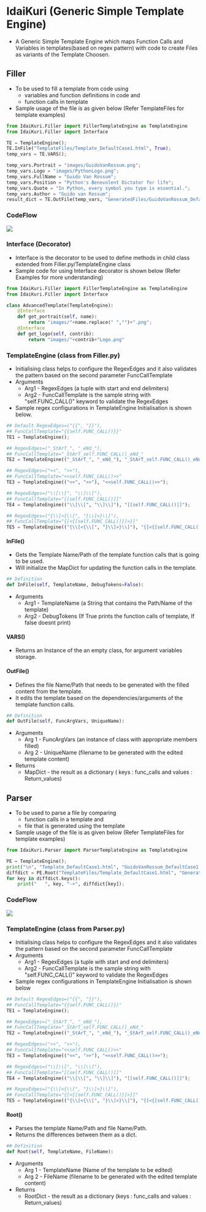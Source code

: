 # IdaiKuri (Generic Simple Template Engine)

- A Generic Simple Template Engine which maps Function Calls and Variables in templates(based on regex pattern) with code to create Files as variants of the Template Choosen.

## Filler

- To be used to fill a template from code using 
   - variables and function definitions in code and
   - function calls in template
- Sample usage of the file is as given below (Refer TemplateFiles for template examples)

```python
from IdaiKuri.Filler import FillerTemplateEngine as TemplateEngine
from IdaiKuri.Filler import Interface

TE = TemplateEngine();
TE.InFile("TemplateFiles/Template_DefaultCase1.html", True); 
temp_vars = TE.VARS();

temp_vars.Portrait = "images/GuidoVanRossum.png";
temp_vars.Logo = "images/PythonLogo.png";
temp_vars.FullName = "Guido Van Rossum";
temp_vars.Position = "Python's Benevolent Dictator for life";
temp_vars.Quote = "In Python, every symbol you type is essential.";
temp_vars.Author = "Guido van Rossum";
result_dict = TE.OutFile(temp_vars, "GeneratedFiles/GuidoVanRossum_DefaultCase1.html");
```
### CodeFlow

![](FillerCodeflow.PNG)

### Interface (Decorator)

- Interface is the decorator to be used to define methods in child class extended from Filler.py/TemplateEngine class
- Sample code for using Interface decorator is shown below (Refer Examples for more understanding)

```python
from IdaiKuri.Filler import FillerTemplateEngine as TemplateEngine
from IdaiKuri.Filler import Interface

class AdvancedTemplate(TemplateEngine):
	@Interface
	def get_portrait(self, name):
		return "images/"+name.replace(" ","")+".png";
	@Interface
	def get_logo(self, contrib):
		return "images/"+contrib+"Logo.png"
```
### TemplateEngine (class from Filler.py)

- Initialising class helps to configure the RegexEdges and it also validates the pattern based on the second parameter FuncCallTemplate
- Arguments
  - Arg1 - RegexEdges (a tuple with start and end delimiters)
  - Arg2 - FuncCallTemplate is the sample string with "self.FUNC_CALL()" keyword to validate the RegexEdges
- Sample regex configurations in TemplateEngine Initialisation is shown below.

```python
## Default RegexEdges=("{{", "}}"),
## FuncCallTemplate="{{self.FUNC_CALL()}}"
TE1 = TemplateEngine();

## RegexEdges=("_StArT_", "_eNd_"),
## FuncCallTemplate="_StArT_self.FUNC_CALL()_eNd_"
TE2 = TemplateEngine(("_StArT_", "_eNd_"), "_StArT_self.FUNC_CALL()_eNd_");

## RegexEdges=("<<", ">>"),
## FuncCallTemplate="<<self.FUNC_CALL()>>"
TE3 = TemplateEngine(("<<", ">>"), "<<self.FUNC_CALL()>>");

## RegexEdges=("\\[\\[", "\\]\\]"),
## FuncCallTemplate="[[self.FUNC_CALL()]]"
TE4 = TemplateEngine(("\\[\\[", "\\]\\]"), "[[self.FUNC_CALL()]]");

## RegexEdges=("{\\[<{\\[", "}\\]>}\\]"),
## FuncCallTemplate="{[<{[self.FUNC_CALL()}]>}]"
TE5 = TemplateEngine(("{\\[<{\\[", "}\\]>}\\]"), "{[<{[self.FUNC_CALL()}]>}]");
```
#### InFile()

- Gets the Template Name/Path of the template function calls that is going to be used.
- Will initialize the MapDict for updating the function calls in the template.

```python
## Definition
def InFile(self, TemplateName, DebugTokens=False):
```
- Arguments
  - Arg1 - TemplateName (a String that contains the Path/Name of the template)
  - Arg2 - DebugTokens (If True prints the function calls of template, If false doesnt print)

#### VARS()

- Returns an Instance of the an empty class, for argument variables storage.

#### OutFile()

- Defines the file Name/Path that needs to be generated with the filled content from the template.
- It edits the template based on the dependencies/arguments of the template function calls.

```python
## Definition
def OutFile(self, FuncArgVars, UniqueName):
```
- Arguments
  - Arg 1 - FuncArgVars (an instance of class with appropriate members filled)
  - Arg 2 - UniqueName (filename to be generated with the edited template content)
- Returns 
  - MapDict -  the result as a dictionary ( keys : func_calls and values : Return_values)

## Parser

- To be used to parse a file by comparing
  - function calls in a template and
  - file that is generated using the template
- Sample usage of the file is as given below (Refer TemplateFiles for template examples)

```python
from IdaiKuri.Parser import ParserTemplateEngine as TemplateEngine

PE = TemplateEngine();
print("\n", "Template_DefaultCase1.html", "GuidoVanRossum_DefaultCase1.html", "\n");
diffdict = PE.Root("TemplateFiles/Template_DefaultCase1.html", "GeneratedFiles/GuidoVanRossum_DefaultCase1.html");
for key in diffdict.keys():
    print("   ", key, "->", diffdict[key]);
```
### CodeFlow

![](ParserCodeflow.PNG)

### TemplateEngine (class from Parser.py)

- Initialising class helps to configure the RegexEdges and it also validates the pattern based on the second parameter FuncCallTemplate
- Arguments
  - Arg1 - RegexEdges (a tuple with start and end delimiters)
  - Arg2 - FuncCallTemplate is the sample string with "self.FUNC_CALL()" keyword to validate the RegexEdges
- Sample regex configurations in TemplateEngine Initialisation is shown below

```python
## Default RegexEdges=("{{", "}}"),
## FuncCallTemplate="{{self.FUNC_CALL()}}"
TE1 = TemplateEngine();

## RegexEdges=("_StArT_", "_eNd_"),
## FuncCallTemplate="_StArT_self.FUNC_CALL()_eNd_"
TE2 = TemplateEngine(("_StArT_", "_eNd_"), "_StArT_self.FUNC_CALL()_eNd_");

## RegexEdges=("<<", ">>"),
## FuncCallTemplate="<<self.FUNC_CALL()>>"
TE3 = TemplateEngine(("<<", ">>"), "<<self.FUNC_CALL()>>");

## RegexEdges=("\\[\\[", "\\]\\]"),
## FuncCallTemplate="[[self.FUNC_CALL()]]"
TE4 = TemplateEngine(("\\[\\[", "\\]\\]"), "[[self.FUNC_CALL()]]");

## RegexEdges=("{\\[<{\\[", "}\\]>}\\]"),
## FuncCallTemplate="{[<{[self.FUNC_CALL()}]>}]"
TE5 = TemplateEngine(("{\\[<{\\[", "}\\]>}\\]"), "{[<{[self.FUNC_CALL()}]>}]");
```
#### Root()

- Parses the template Name/Path and file Name/Path.
- Returns the differences between them as a dict.

```python
## Definition
def Root(self, TemplateName, FileName):
```
- Arguments
  - Arg 1 - TemplateName (Name of the template to be edited)
  - Arg 2 - FileName (filename to be generated with the edited template content)
- Returns 
  - RootDict - the result as a dictionary (keys : func_calls and values : Return_values)